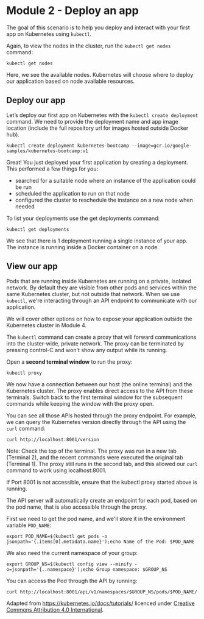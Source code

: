 # Module 2 - Deploy an app

The goal of this scenario is to help you deploy and interact with your first app on Kubernetes using `kubectl`.

Again, to view the nodes in the cluster, run the `kubectl get nodes` command:

```shell
kubectl get nodes
```

Here, we see the available nodes.
Kubernetes will choose where to deploy our application based on node available resources.

## Deploy our app

Let’s deploy our first app on Kubernetes with the `kubectl create deployment` command.
We need to provide the deployment name and app image location (include the full repository url for images hosted outside Docker hub).

```shell
kubectl create deployment kubernetes-bootcamp --image=gcr.io/google-samples/kubernetes-bootcamp:v1
```

Great!
You just deployed your first application by creating a deployment.
This performed a few things for you:

- searched for a suitable node where an instance of the application could be run
- scheduled the application to run on that node
- configured the cluster to reschedule the instance on a new node when needed

To list your deployments use the get deployments command:

```shell
kubectl get deployments
```

We see that there is 1 deployment running a single instance of your app.
The instance is running inside a Docker container on a node.

## View our app

Pods that are running inside Kubernetes are running on a private, isolated network.
By default they are visible from other pods and services within the same Kubernetes cluster, but not outside that network.
When we use `kubectl`, we're interacting through an API endpoint to communicate with our application.

We will cover other options on how to expose your application outside the Kubernetes cluster in Module 4.

The `kubectl` command can create a proxy that will forward communications into the cluster-wide, private network.
The proxy can be terminated by pressing control-C and won't show any output while its running.

Open a __second terminal window__ to run the proxy:

```shell
kubectl proxy
```

We now have a connection between our host (the online terminal) and the Kubernetes cluster.
The proxy enables direct access to the API from these terminals.
Switch back to the first terminal window for the subsequent commands while keeping the window with the proxy open.

You can see all those APIs hosted through the proxy endpoint.
For example, we can query the Kubernetes version directly through the API using the `curl` command:

```shell
curl http://localhost:8001/version
```

Note: Check the top of the terminal.
The proxy was run in a new tab (Terminal 2), and the recent commands were executed the original tab (Terminal 1).
The proxy still runs in the second tab, and this allowed our `curl` command to work using localhost:8001.

If Port 8001 is not accessible, ensure that the kubectl proxy started above is running.

The API server will automatically create an endpoint for each pod, based on the pod name, that is also accessible through the proxy.

First we need to get the pod name, and we'll store it in the environment variable `POD_NAME`:

```shell
export POD_NAME=$(kubectl get pods -o jsonpath='{.items[0].metadata.name}');echo Name of the Pod: $POD_NAME
```

We also need the current namespace of your group:

```shell
export GROUP_NS=$(kubectl config view --minify -o=jsonpath='{..namespace}');echo Group namespace: $GROUP_NS
```

You can access the Pod through the API by running:

```shell
curl http://localhost:8001/api/v1/namespaces/$GROUP_NS/pods/$POD_NAME/
```

Adapted from https://kubernetes.io/docs/tutorials/ licenced under [Creative Commons Attribution 4.0 International](https://github.com/kubernetes/website/blob/main/LICENSE).
